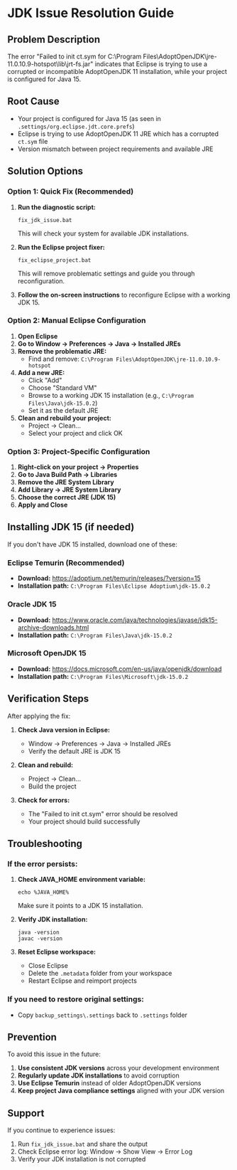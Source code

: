 # JDK Issue Resolution Guide

## Problem Description
The error "Failed to init ct.sym for C:\Program Files\AdoptOpenJDK\jre-11.0.10.9-hotspot\lib\jrt-fs.jar" indicates that Eclipse is trying to use a corrupted or incompatible AdoptOpenJDK 11 installation, while your project is configured for Java 15.

## Root Cause
- Your project is configured for Java 15 (as seen in `.settings/org.eclipse.jdt.core.prefs`)
- Eclipse is trying to use AdoptOpenJDK 11 JRE which has a corrupted `ct.sym` file
- Version mismatch between project requirements and available JRE

## Solution Options

### Option 1: Quick Fix (Recommended)
1. **Run the diagnostic script:**
   ```
   fix_jdk_issue.bat
   ```
   This will check your system for available JDK installations.

2. **Run the Eclipse project fixer:**
   ```
   fix_eclipse_project.bat
   ```
   This will remove problematic settings and guide you through reconfiguration.

3. **Follow the on-screen instructions** to reconfigure Eclipse with a working JDK 15.

### Option 2: Manual Eclipse Configuration
1. **Open Eclipse**
2. **Go to Window → Preferences → Java → Installed JREs**
3. **Remove the problematic JRE:**
   - Find and remove: `C:\Program Files\AdoptOpenJDK\jre-11.0.10.9-hotspot`
4. **Add a new JRE:**
   - Click "Add"
   - Choose "Standard VM"
   - Browse to a working JDK 15 installation (e.g., `C:\Program Files\Java\jdk-15.0.2`)
   - Set it as the default JRE
5. **Clean and rebuild your project:**
   - Project → Clean...
   - Select your project and click OK

### Option 3: Project-Specific Configuration
1. **Right-click on your project → Properties**
2. **Go to Java Build Path → Libraries**
3. **Remove the JRE System Library**
4. **Add Library → JRE System Library**
5. **Choose the correct JRE (JDK 15)**
6. **Apply and Close**

## Installing JDK 15 (if needed)

If you don't have JDK 15 installed, download one of these:

### Eclipse Temurin (Recommended)
- **Download:** https://adoptium.net/temurin/releases/?version=15
- **Installation path:** `C:\Program Files\Eclipse Adoptium\jdk-15.0.2`

### Oracle JDK 15
- **Download:** https://www.oracle.com/java/technologies/javase/jdk15-archive-downloads.html
- **Installation path:** `C:\Program Files\Java\jdk-15.0.2`

### Microsoft OpenJDK 15
- **Download:** https://docs.microsoft.com/en-us/java/openjdk/download
- **Installation path:** `C:\Program Files\Microsoft\jdk-15.0.2`

## Verification Steps

After applying the fix:

1. **Check Java version in Eclipse:**
   - Window → Preferences → Java → Installed JREs
   - Verify the default JRE is JDK 15

2. **Clean and rebuild:**
   - Project → Clean...
   - Build the project

3. **Check for errors:**
   - The "Failed to init ct.sym" error should be resolved
   - Your project should build successfully

## Troubleshooting

### If the error persists:
1. **Check JAVA_HOME environment variable:**
   ```
   echo %JAVA_HOME%
   ```
   Make sure it points to a JDK 15 installation.

2. **Verify JDK installation:**
   ```
   java -version
   javac -version
   ```

3. **Reset Eclipse workspace:**
   - Close Eclipse
   - Delete the `.metadata` folder from your workspace
   - Restart Eclipse and reimport projects

### If you need to restore original settings:
- Copy `backup_settings\.settings` back to `.settings` folder

## Prevention

To avoid this issue in the future:
1. **Use consistent JDK versions** across your development environment
2. **Regularly update JDK installations** to avoid corruption
3. **Use Eclipse Temurin** instead of older AdoptOpenJDK versions
4. **Keep project Java compliance settings** aligned with your JDK version

## Support

If you continue to experience issues:
1. Run `fix_jdk_issue.bat` and share the output
2. Check Eclipse error log: Window → Show View → Error Log
3. Verify your JDK installation is not corrupted

